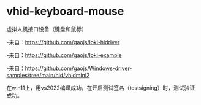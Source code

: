 # vhid-keyboard-mouse
虚拟人机接口设备（键盘和鼠标）

-来自：https://github.com/gaojs/loki-hidriver

-来自：https://github.com/gaojs/loki-example

-来自：https://github.com/gaojs/Windows-driver-samples/tree/main/hid/vhidmini2

在win11上，用vs2022编译成功，在开启测试签名（testsigning）时，测试验证成功。
